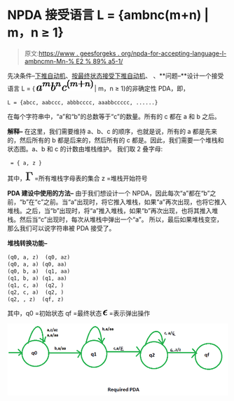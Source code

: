 # NPDA 接受语言 L = {ambnc(m+n) | m，n ≥ 1}

> 原文:[https://www . geesforgeks . org/npda-for-accepting-language-l-ambncmn-Mn-% E2 % 89% a5-1/](https://www.geeksforgeeks.org/npda-for-accepting-the-language-l-ambncmn-mn-%e2%89%a5-1/)

先决条件–[下推自动机](https://www.geeksforgeeks.org/theory-of-computation-pushdown-automata/)、[按最终状态接受下推自动机](https://www.geeksforgeeks.org/pushdown-automata-acceptance-final-state/)、
、**问题–**设计一个接受语言 L = { ![a^m b^n c^{(m+n)}](img/c09fcc70d03234025ce39c9bd6390ed9.png "Rendered by QuickLaTeX.com") | m，n ≥ 1}的非确定性 PDA，即，

```
L = {abcc, aabccc, abbbcccc, aaabbccccc, ......} 
```

在每个字符串中，“a”和“b”的总数等于“c”的数量。所有的 c 都在 a 和 b 之后。

**解释–**
在这里，我们需要维持 a、b、c 的顺序，也就是说，所有的 a 都是先来的，然后所有的 b 都是后来的，然后所有的 c 都是。因此，我们需要一个堆栈和状态图。a、b 和 c 的计数由堆栈维护。
我们取 2 叠字母:

```
 = { a, z } 
```

其中，![\Gamma](img/7227a362929bad8def3d7ea099742850.png "Rendered by QuickLaTeX.com") =所有堆栈字母表的集合
z =堆栈开始符号

**PDA 建设中使用的方法–**
由于我们想设计一个 NPDA，因此每次“a”都在“b”之前，“b”在“c”之前。当“a”出现时，将它推入堆栈，如果“a”再次出现，也将它推入堆栈。之后，当“b”出现时，将“a”推入堆栈，如果“b”再次出现，也将其推入堆栈。然后当“c”出现时，每次从堆栈中弹出一个“a”。
所以，最后如果堆栈变空，那么我们可以说字符串被 PDA 接受了。

**堆栈转换功能–**

```
(q0, a, z)  (q0, az)
(q0, a, a) (q0, aa)
(q0, b, a)  (q1, aa)
(q1, b, a) (q1, aa)  
(q1, c, a)  (q2, )
(q2, c, a)  (q2, )
(q2, , z)  (qf, z) 
```

其中，q0 =初始状态
qf =最终状态
![\epsilon](img/9e0d0faaeb36399f71c3ccdd6c2b69d0.png "Rendered by QuickLaTeX.com") =表示弹出操作

![](img/a68fc5c49d73045d92a802df8ac33435.png)